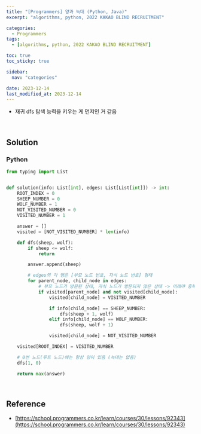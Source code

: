```yaml
---
title: "[Programmers] 양과 늑대 (Python, Java)"
excerpt: "algorithms, python, 2022 KAKAO BLIND RECRUITMENT"

categories:
  - Programmers
tags:
  - [algorithms, python, 2022 KAKAO BLIND RECRUITMENT]

toc: true
toc_sticky: true

sidebar:
  nav: "categories"

date: 2023-12-14
last_modified_at: 2023-12-14
---
```


- 재귀 dfs 탐색 능력을 키우는 게 먼저인 거 같음

<br>

## Solution

### Python

```python
from typing import List


def solution(info: List[int], edges: List[List[int]]) -> int:
    ROOT_INDEX = 0
    SHEEP_NUMBER = 0
    WOLF_NUMBER = 1
    NOT_VISITED_NUMBER = 0
    VISITED_NUMBER = 1

    answer = []
    visited = [NOT_VISITED_NUMBER] * len(info)

    def dfs(sheep, wolf):
        if sheep <= wolf:
            return

        answer.append(sheep)

        # edges의 각 행은 [부모 노드 번호, 자식 노드 번호] 형태
        for parent_node, child_node in edges:
            # 부모 노드가 방문된 상태, 자식 노드가 방문되지 않은 상태 -> 이래야 중복 방문을 피할 수 있음
            if visited[parent_node] and not visited[child_node]:
                visited[child_node] = VISITED_NUMBER

                if info[child_node] == SHEEP_NUMBER:
                    dfs(sheep + 1, wolf)
                elif info[child_node] == WOLF_NUMBER:
                    dfs(sheep, wolf + 1)

                visited[child_node] = NOT_VISITED_NUMBER

    visited[ROOT_INDEX] = VISITED_NUMBER

    # 0번 노드(루트 노드)에는 항상 양이 있음 (늑대는 없음)
    dfs(1, 0)

    return max(answer)
```

<br>

## Reference

- [https://school.programmers.co.kr/learn/courses/30/lessons/92343](https://school.programmers.co.kr/learn/courses/30/lessons/92343)
